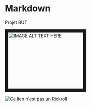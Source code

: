 # Markdown
Projet BUT

<a href="https://www.youtube.com/watch?v=dQw4w9WgXcQ
" target="_blank"><img src="http://img.youtube.com/vi/YOUTUBE_VIDEO_ID_HERE/0.jpg" 
alt="IMAGE ALT TEXT HERE" width="240" height="180" border="10" /></a>

[![Ce lien n'est pas un Rickroll](http://img.youtube.com/vi/YOUTUBE_VIDEO_ID_HERE/0.jpg)](https://www.youtube.com/watch?v=dQw4w9WgXcQ)
